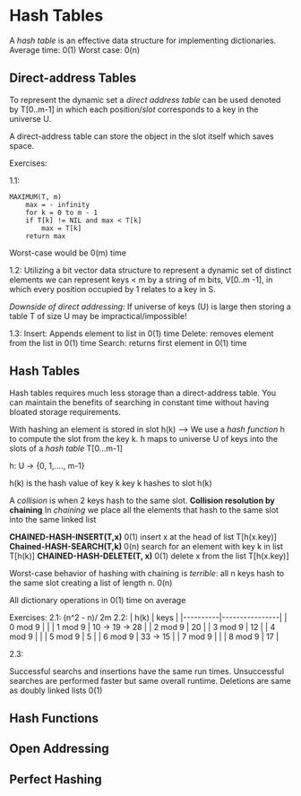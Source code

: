# Hash Tables
A *hash table* is an effective data structure for implementing dictionaries.
Average time: 0(1)
Worst case: 0(n)

## Direct-address Tables
To represent the dynamic set a *direct address table* can be used denoted by T[0..m-1] in which each position/*slot* corresponds to a key in the universe U.

A direct-address table can store the object in the slot itself which saves space.

Exercises:

1.1:
```
MAXIMUM(T, m)
    max = - infinity
    for k = 0 to m - 1
    if T[k] != NIL and max < T[k]
        max = T[k]
    return max
```
Worst-case would be 0(m) time

1.2: Utilizing a bit vector data structure to represent a dynamic set of distinct elements we can represent keys < m by a string of m bits, V[0..m -1], in which every position occupied by 1 relates to a key in S. 

*Downside of direct addressing*: If universe of keys (U) is large then storing a table T of size U may be impractical/impossible!

1.3:
Insert: Appends element to list in 0(1) time
Delete: removes element from the list in 0(1) time
Search: returns first element in 0(1) time

 
## Hash Tables
Hash tables requires much less storage than a direct-address table. You can maintain the benefits of searching in constant time without having bloated storage requirements. 

With hashing an element is stored in slot h(k) --> We use a *hash function* h to compute the slot from the key k.
h maps to universe U of keys into the slots of a *hash table* T[0...m-1]

h: U -> {0, 1,...., m-1}

h(k) is the hash value of key k
key k hashes to slot h(k)

A *collision* is when 2 keys hash to the same slot.
**Collision resolution by chaining**
In *chaining* we place all the elements that hash to the same slot into the same linked list

**CHAINED-HASH-INSERT(T,x)** 0(1)
insert x at the head of list T[h(x.key)]
**Chained-HASH-SEARCH(T,k)** 0(n)
search for an element with key k in list T[h(k)]
**CHAINED-HASH-DELETE(T, x)** 0(1)
delete x from the list T[h(x.key)]

Worst-case behavior of hashing with chaining is *terrible*: all n keys hash to the same slot creating a list of length n. 0(n)

All dictionary operations in 0(1) time on average

Exercises:
2.1: (n^2 - n)/ 2m
2.2:
| h(k)     | keys           |
|----------|----------------|
| 0 mod 9  |                |
| 1 mod 9  | 10 -> 19 -> 28 |
| 2 mod 9  | 20             |
| 3 mod 9  | 12             |
| 4 mod 9  |                |
| 5 mod 9  | 5              |
| 6 mod 9  | 33 -> 15       |
| 7 mod 9  |                |
| 8 mod 9  | 17             |

2.3:

Successful searchs and insertions have the same run times. Unsuccessful searches are performed faster but same overall runtime. Deletions are same as doubly linked lists 0(1)

## Hash Functions

## Open Addressing

## Perfect Hashing
